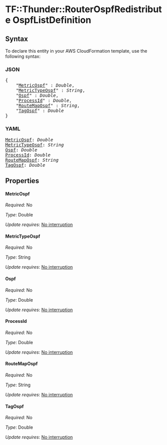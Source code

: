 # TF::Thunder::RouterOspfRedistribute OspfListDefinition

## Syntax

To declare this entity in your AWS CloudFormation template, use the following syntax:

### JSON

<pre>
{
    "<a href="#metricospf" title="MetricOspf">MetricOspf</a>" : <i>Double</i>,
    "<a href="#metrictypeospf" title="MetricTypeOspf">MetricTypeOspf</a>" : <i>String</i>,
    "<a href="#ospf" title="Ospf">Ospf</a>" : <i>Double</i>,
    "<a href="#processid" title="ProcessId">ProcessId</a>" : <i>Double</i>,
    "<a href="#routemapospf" title="RouteMapOspf">RouteMapOspf</a>" : <i>String</i>,
    "<a href="#tagospf" title="TagOspf">TagOspf</a>" : <i>Double</i>
}
</pre>

### YAML

<pre>
<a href="#metricospf" title="MetricOspf">MetricOspf</a>: <i>Double</i>
<a href="#metrictypeospf" title="MetricTypeOspf">MetricTypeOspf</a>: <i>String</i>
<a href="#ospf" title="Ospf">Ospf</a>: <i>Double</i>
<a href="#processid" title="ProcessId">ProcessId</a>: <i>Double</i>
<a href="#routemapospf" title="RouteMapOspf">RouteMapOspf</a>: <i>String</i>
<a href="#tagospf" title="TagOspf">TagOspf</a>: <i>Double</i>
</pre>

## Properties

#### MetricOspf

_Required_: No

_Type_: Double

_Update requires_: [No interruption](https://docs.aws.amazon.com/AWSCloudFormation/latest/UserGuide/using-cfn-updating-stacks-update-behaviors.html#update-no-interrupt)

#### MetricTypeOspf

_Required_: No

_Type_: String

_Update requires_: [No interruption](https://docs.aws.amazon.com/AWSCloudFormation/latest/UserGuide/using-cfn-updating-stacks-update-behaviors.html#update-no-interrupt)

#### Ospf

_Required_: No

_Type_: Double

_Update requires_: [No interruption](https://docs.aws.amazon.com/AWSCloudFormation/latest/UserGuide/using-cfn-updating-stacks-update-behaviors.html#update-no-interrupt)

#### ProcessId

_Required_: No

_Type_: Double

_Update requires_: [No interruption](https://docs.aws.amazon.com/AWSCloudFormation/latest/UserGuide/using-cfn-updating-stacks-update-behaviors.html#update-no-interrupt)

#### RouteMapOspf

_Required_: No

_Type_: String

_Update requires_: [No interruption](https://docs.aws.amazon.com/AWSCloudFormation/latest/UserGuide/using-cfn-updating-stacks-update-behaviors.html#update-no-interrupt)

#### TagOspf

_Required_: No

_Type_: Double

_Update requires_: [No interruption](https://docs.aws.amazon.com/AWSCloudFormation/latest/UserGuide/using-cfn-updating-stacks-update-behaviors.html#update-no-interrupt)

